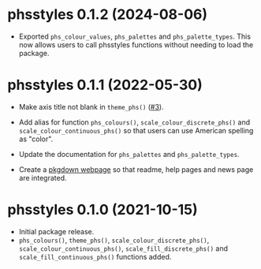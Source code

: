 # phsstyles 0.1.2 (2024-08-06)

- Exported `phs_colour_values`, `phs_palettes` and `phs_palette_types`. 
This now allows users to call phsstyles functions 
without needing to load the package.

# phsstyles 0.1.1 (2022-05-30)

- Make axis title not blank in `theme_phs()` ([#3](https://github.com/Public-Health-Scotland/phsstyles/issues/3)).

- Add alias for function `phs_colours()`, `scale_colour_discrete_phs()` and `scale_colour_continuous_phs()` so that users can use American spelling as "color".

- Update the documentation for `phs_palettes` and `phs_palette_types`. 

- Create a [pkgdown webpage](https://public-health-scotland.github.io/phsstyles/) so that readme, help pages and news page are integrated. 

# phsstyles 0.1.0 (2021-10-15)

- Initial package release.
- `phs_colours()`, `theme_phs()`, `scale_colour_discrete_phs()`, 
`scale_colour_continuous_phs()`, `scale_fill_discrete_phs()` and 
`scale_fill_continuous_phs()` functions added. 

